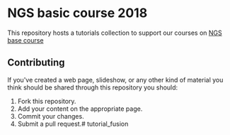 NGS basic course 2018
===============

This repository hosts a tutorials collection to support our courses on [NGS base course ](www.google.com)

## Contributing

If you've created a web page, slideshow, or any other kind of material you think should be shared through this repository you should:

1. Fork this repository.
2. Add your content on the appropriate page.
3. Commit your changes. 
4. Submit a pull request.# tutorial_fusion

